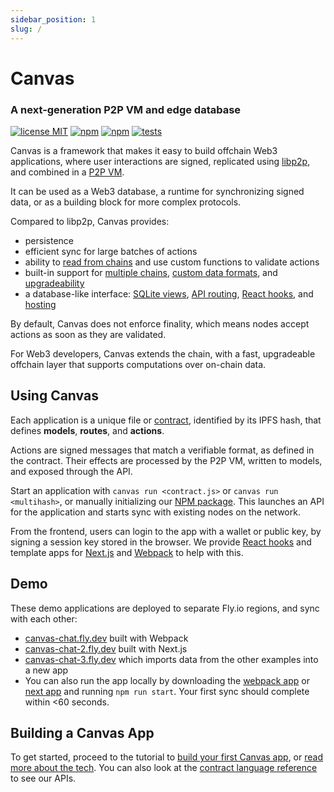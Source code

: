 ```yaml
---
sidebar_position: 1
slug: /
---
```


# Canvas

### A next-generation P2P VM and edge database

[![license MIT](https://img.shields.io/badge/License-MIT-brightgreen.svg)](https://opensource.org/licenses/MIT) [![npm](https://img.shields.io/npm/v/@canvas-js/core?color=33cd56&logo=npm)](https://www.npmjs.com/package/@canvas-js/core) [![npm](https://img.shields.io/github/last-commit/canvasxyz/canvas?color=33cd56&logo=github)](https://github.com/canvasxyz/canvas/tree/main/packages/core) [![tests](https://github.com/canvasxyz/canvas/actions/workflows/ci.yml/badge.svg)](https://github.com/canvasxyz/canvas/actions/workflows/ci.yml)

Canvas is a framework that makes it easy to build offchain Web3
applications, where user interactions are signed, replicated using
[libp2p](https://libp2p.io/), and combined in a [P2P VM](./docs/api).

It can be used as a Web3 database, a runtime for synchronizing signed
data, or as a building block for more complex protocols.

Compared to libp2p, Canvas provides:

* persistence
* efficient sync for large batches of actions
* ability to [read from chains](./docs/api#contracts) and use custom functions to validate actions
* built-in support for [multiple chains](./docs/formats#chain-implementations), [custom data formats](./docs/custom), and [upgradeability](./docs/api#sources)
* a database-like interface: [SQLite views](./docs/api#models), [API routing](./docs/api#routes), [React hooks](./docs/canvas/packages/hooks), and [hosting](./docs/tutorial/canvas-hub)

By default, Canvas does not enforce finality, which means nodes
accept actions as soon as they are validated.

For Web3 developers, Canvas extends the chain, with a fast,
upgradeable offchain layer that supports computations over on-chain
data.


## Using Canvas

Each application is a unique file or
[contract](./docs/tutorial/writing-a-canvas-contract), identified by its
IPFS hash, that defines **models**, **routes**, and **actions**.

Actions are signed messages that match a verifiable format, as
defined in the contract. Their effects are processed by the P2P VM,
written to models, and exposed through the API.

Start an application with `canvas run <contract.js>` or
`canvas run <multihash>`, or manually initializing our [NPM
package](./docs/canvas/packages/core). This launches an API
for the application and starts sync with existing nodes on the
network.

From the frontend, users can login to the app with a wallet or public key, by
signing a session key stored in the browser. We provide [React
hooks](https://www.npmjs.com/package/@canvas-js/hooks)
and template apps for
[Next.js](https://github.com/canvasxyz/canvas/tree/main/examples/chat-next)
and
[Webpack](https://github.com/canvasxyz/canvas/tree/main/examples/chat-webpack)
to help with this.


## Demo

These demo applications are deployed to separate Fly.io regions, and
sync with each other:

* [canvas-chat.fly.dev](https://canvas-chat.fly.dev/index.html) built with Webpack
* [canvas-chat-2.fly.dev](https://canvas-chat-2.fly.dev) built with Next.js
* [canvas-chat-3.fly.dev](https://canvas-chat-3.fly.dev) which imports data from the other examples into a new app
* You can also run the app locally by downloading the
  [webpack app](https://github.com/canvasxyz/canvas/tree/main/examples/chat-webpack)
  or [next app](https://github.com/canvasxyz/canvas/tree/main/examples/chat-next)
  and running `npm run start`. Your first sync should complete within <60 seconds.


## Building a Canvas App

To get started, proceed to the tutorial to [build your first Canvas
app](./docs/tutorial/writing-a-canvas-contract), or [read more about
the tech](./docs/architecture). You can also look at the
[contract language reference](./docs/api) to see our APIs.
